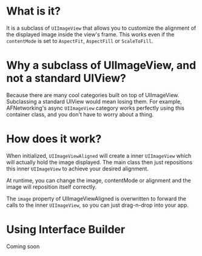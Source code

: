 What is it?
===========

It is a subclass of `UIImageView` that allows you to customize the alignment of the displayed image inside the view's frame.
This works even if the `contentMode` is set to `AspectFit`, `AspectFill` or `ScaleToFill`.


Why a subclass of UIImageView, and not a standard UIView?
=========================================================
Because there are many cool categories built on top of UIImageView. Subclassing a standard UIView would mean losing them.
For example, AFNetworking's async `UIImageView` category works perfectly using this container class, and you don't have to worry about a thing.


How does it work?
=================
When initialized, `UIImageViewAligned` will create a inner `UIImageView` which will actually hold the image displayed. 
The main class then just repositions this inner `UIImageView` to achieve your desired alignment.

At runtime, you can change the image, contentMode or alignment and the image will reposition itself correctly.

The `image` property of UIImageViewAligned is overwritten to forward the calls to the inner `UIImageView`, so you can just drag-n-drop into your app.


Using Interface Builder
=======================
Coming soon
